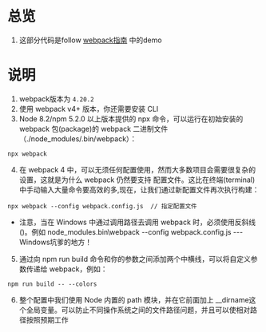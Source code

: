 # 总览
1. 这部分代码是follow [webpack指南](https://webpack.docschina.org/guides/) 中的demo

# 说明
1. webpack版本为 `4.20.2`
2. 使用 webpack v4+ 版本，你还需要安装 CLI
3. Node 8.2/npm 5.2.0 以上版本提供的 npx 命令，可以运行在初始安装的 webpack 包(package)的 webpack 二进制文件（./node_modules/.bin/webpack）：
```
npx webpack
```
4. 在 webpack 4 中，可以无须任何配置使用，然而大多数项目会需要很复杂的设置，这就是为什么 webpack 仍然要支持 配置文件。这比在终端(terminal)中手动输入大量命令要高效的多,现在，让我们通过新配置文件再次执行构建：
```
npx webpack --config webpack.config.js  // 指定配置文件
```
- 注意，当在 Windows 中通过调用路径去调用 webpack 时，必须使用反斜线()。例如 node_modules\.bin\webpack --config webpack.config.js --- Windows坑爹的地方！

5. 通过向 npm run build 命令和你的参数之间添加两个中横线，可以将自定义参数传递给 webpack，例如：
```
npm run build -- --colors
```
6. 整个配置中我们使用 Node 内置的 path 模块，并在它前面加上 __dirname这个全局变量。可以防止不同操作系统之间的文件路径问题，并且可以使相对路径按照预期工作